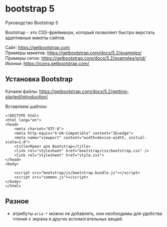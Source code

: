 # bootstrap 5
Руководство Bootstrap 5

Bootstrap - это CSS-фреймворк, который позволяет быстро верстать адаптивные макеты сайтов.

Сайт: https://getbootstrap.com  
Примеры макетов: https://getbootstrap.com/docs/5.2/examples/  
Примеры сеток: https://getbootstrap.com/docs/5.2/examples/grid/  
Иконки: https://icons.getbootstrap.com/  

## Установка Bootstrap
Качаем файлы: https://getbootstrap.com/docs/5.2/getting-started/introduction/

Вставляем шаблон:

    <!DOCTYPE html>
    <html lang="en">
    <head>
        <meta charset="UTF-8">
        <meta http-equiv="X-UA-Compatible" content="IE=edge">
        <meta name="viewport" content="width=device-width, initial-scale=1.0">
        <title>Макет для Bootstrap</title>
        <link rel="stylesheet" href="bootstrap/css/bootstrap.css" />
        <link rel="stylesheet" href="style.css">
    </head>
    <body>

        <script src="bootstrap/js/bootstrap.bundle.js"></script>
        <script src="common.js"></script>
    </body>
    </html>

## Разное
- атрибуты `aria-*` можно не добавлять, они необходимы для удобства чтения с экрана и других вспомогательных вещей.
